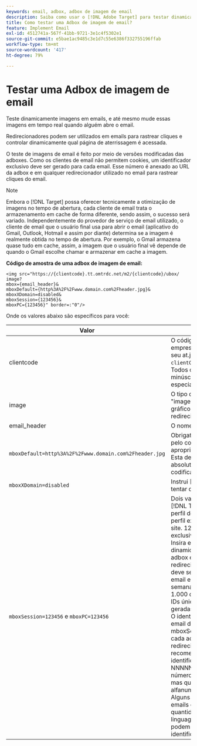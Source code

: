 ```yaml
---
keywords: email, adbox, adbox de imagem de email
description: Saiba como usar o [!DNL Adobe Target] para testar dinamicamente imagens em emails e até mesmo alterar essas imagens em tempo real quando alguém abre o email.
title: Como testar uma Adbox de imagem de email?
feature: Implement Email
exl-id: 4512741a-567f-41bb-9721-3e1c4f5302e1
source-git-commit: e5bae1ac9485c3e1d7c55e6386f332755196ffab
workflow-type: tm+mt
source-wordcount: '417'
ht-degree: 79%

---
```


# Testar uma Adbox de imagem de email

Teste dinamicamente imagens em emails, e até mesmo mude essas imagens em tempo real quando alguém abre o email.

Redirecionadores podem ser utilizados em emails para rastrear cliques e controlar dinamicamente qual página de aterrissagem é acessada.

O teste de imagens de email é feito por meio de versões modificadas das adboxes. Como os clientes de email não permitem cookies, um identificador exclusivo deve ser gerado para cada email. Esse número é anexado ao URL da adbox e em qualquer redirecionador utilizado no email para rastrear cliques do email.

>[!NOTE]
>
>Embora o [!DNL Target] possa oferecer tecnicamente a otimização de imagens no tempo de abertura, cada cliente de email trata o armazenamento em cache de forma diferente, sendo assim, o sucesso será variado. Independentemente do provedor de serviço de email utilizado, o cliente de email que o usuário final usa para abrir o email (aplicativo do Gmail, Outlook, Hotmail e assim por diante) determina se a imagem é realmente obtida no tempo de abertura. Por exemplo, o Gmail armazena quase tudo em cache, assim, a imagem que o usuário final vê depende de quando o Gmail escolhe chamar e armazenar em cache a imagem.

**Código de amostra de uma adbox de imagem de email:**

```
<img src="https://{clientcode}.tt.omtrdc.net/m2/​{clientcode}/ubox/​image?
mbox={email_header}&
mboxDefault=​{http%3A%2F%2Fwww.domain.com%2Fheader.jpg}&
mboxXDomain=disabled&
mboxSession={123456}&
mboxPC={123456}" border=:"0"/>
```

Onde os valores abaixo são específicos para você:

| Valor | Descrição |
|--- |--- |
| clientcode | O código de cliente de sua empresa. Encontre isso em seu at.js listado como `clientCode='yourclientcode'`. Todos os caracteres em minúsculas e sem caracteres especiais. |
| image | O tipo de oferta. É sempre &quot;image&quot; para anúncios gráficos e &quot;page&quot; para redirecionadores. |
| email_header | O nome da adbox. |
| `mboxDefault=http%3A%2F%2Fwww.domain.com%2Fheader.jpg` | Obrigatório. Substitua o URL pelo conteúdo padrão apropriado para sua adbox. Esta deve ser uma referência absoluta e deve ser codificada no URL. |
| `mboxXDomain=disabled` | Instrui [!DNL Target] a não tentar definir um cookie. |
| `mboxSession=123456` e `mboxPC=123456` | Dois valores são exigidos por [!DNL Target] para mesclar o perfil deste usuário com o perfil existente para o seu site. 123456 é o identificador exclusivo gerado por email. Insira esse valor dinamicamente em cada adbox e URL de redirecionador. Esse número deve ser único para cada email enviado. Se um email semanal é enviado para 1.000 destinatários, 1.000 IDs únicas devem ser geradas.<br />O identificador único por email deve ser atribuído ao mboxSession e mboxPC em cada adbox e URL de redirecionador. O formato recomendado para esse identificador é timestamp-NNNNN, onde NNNNN é um número aleatório de 5 dígitos, mas qualquer formato alfanumérico funcionará. Alguns serviços de envio de emails em grandes quantidades e qualquer linguagem de programação podem gerar esse identificador único. |
